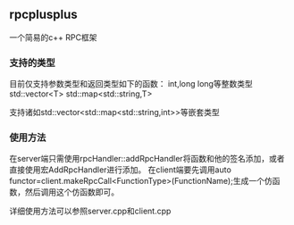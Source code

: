 ## rpcplusplus
一个简易的c++ RPC框架

### 支持的类型

目前仅支持参数类型和返回类型如下的函数：
int,long long等整数类型
std::vector\<T\>
std::map\<std::string,T\>

支持诸如std::vector\<std::map\<std::string,int\>\>等嵌套类型

### 使用方法

在server端只需使用rpcHandler::addRpcHandler将函数和他的签名添加，或者直接使用宏AddRpcHandler进行添加。
在client端要先调用auto functor=client.makeRpcCall\<FunctionType\>(FunctionName);生成一个仿函数，然后调用这个仿函数即可。

详细使用方法可以参照server.cpp和client.cpp
